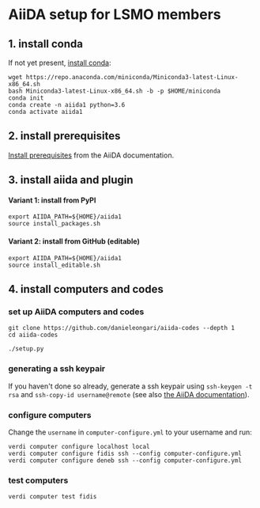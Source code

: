 # AiiDA setup for LSMO members

## 1. install conda

If not yet present, [install conda](https://docs.conda.io/en/latest/miniconda.html):
```
wget https://repo.anaconda.com/miniconda/Miniconda3-latest-Linux-x86_64.sh
bash Miniconda3-latest-Linux-x86_64.sh -b -p $HOME/miniconda
conda init
conda create -n aiida1 python=3.6
conda activate aiida1
```

## 2. install prerequisites

[Install prerequisites](https://aiida-core.readthedocs.io/en/latest/install/quick_installation.html#prerequisites) from the AiiDA documentation.

## 3. install aiida and plugin

#### Variant 1: install from PyPI
```
export AIIDA_PATH=${HOME}/aiida1
source install_packages.sh
```

#### Variant 2: install from GitHub (editable)
```
export AIIDA_PATH=${HOME}/aiida1
source install_editable.sh
```

## 4. install computers and codes

### set up AiiDA computers and codes
```
git clone https://github.com/danieleongari/aiida-codes --depth 1
cd aiida-codes

./setup.py
```

### generating a ssh keypair

If you haven't done so already, generate a ssh keypair using `ssh-keygen -t rsa` and `ssh-copy-id username@remote` (see also [the AiiDA documentation](https://aiida-core.readthedocs.io/en/latest/get_started/computers.html)).

### configure computers

Change the `username` in `computer-configure.yml` to your username and run:
```
verdi computer configure localhost local
verdi computer configure fidis ssh --config computer-configure.yml
verdi computer configure deneb ssh --config computer-configure.yml
```

### test computers
```
verdi computer test fidis
```
